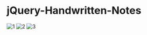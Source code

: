 
# jQuery-Handwritten-Notes
![1](https://github.com/atultembhekar/jQuery-Handwritten-Notes/assets/127327717/499484eb-0297-4531-a6cd-dcf055c346b6)
![2](https://github.com/atultembhekar/jQuery-Handwritten-Notes/assets/127327717/63fa34fa-d303-4286-9f5c-d690e3dc578a)
![3](https://github.com/atultembhekar/jQuery-Handwritten-Notes/assets/127327717/3dd15ea2-9c21-421e-a3e4-5e32c2f50516)
